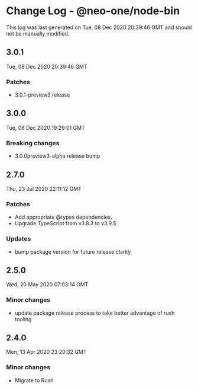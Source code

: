 # Change Log - @neo-one/node-bin

This log was last generated on Tue, 08 Dec 2020 20:39:46 GMT and should not be manually modified.

## 3.0.1
Tue, 08 Dec 2020 20:39:46 GMT

### Patches

- 3.0.1-preview3 release

## 3.0.0
Tue, 08 Dec 2020 19:29:01 GMT

### Breaking changes

- 3.0.0preview3-alpha release bump

## 2.7.0
Thu, 23 Jul 2020 22:11:12 GMT

### Patches

- Add appropriate @types dependencies.
- Upgrade TypeScript from v3.8.3 to v3.9.5

### Updates

- bump package version for future release clarity

## 2.5.0
Wed, 20 May 2020 07:03:14 GMT

### Minor changes

- update package release process to take better advantage of rush tooling

## 2.4.0
Mon, 13 Apr 2020 23:20:32 GMT

### Minor changes

- Migrate to Rush

